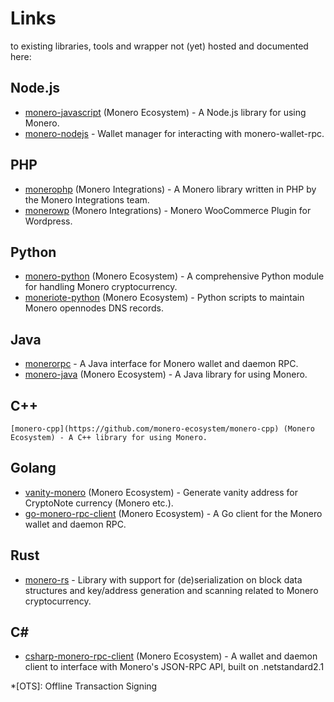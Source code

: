 # Links
to existing libraries, tools and wrapper not (yet) hosted and documented here:

## Node.js
- [monero-javascript](https://github.com/monero-ecosystem/monero-javascript) (Monero Ecosystem) - A Node.js library for using Monero.
- [monero-nodejs](https://github.com/PsychicCat/monero-nodejs) - Wallet manager for interacting with monero-wallet-rpc.

## PHP
- [monerophp](https://github.com/monero-integrations/monerophp) (Monero Integrations) - A Monero library written in PHP by the Monero Integrations team.
- [monerowp](https://github.com/monero-integrations/monerowp) (Monero Integrations) - Monero WooCommerce Plugin for Wordpress.

## Python
- [monero-python](https://github.com/monero-ecosystem/monero-python) (Monero Ecosystem) - A comprehensive Python module for handling Monero cryptocurrency.
- [moneriote-python](https://github.com/monero-ecosystem/moneriote-python) (Monero Ecosystem) - Python scripts to maintain Monero opennodes DNS records.

## Java
- [monerorpc](https://github.com/00-matt/monerorpc) - A Java interface for Monero wallet and daemon RPC.
- [monero-java](https://github.com/monero-ecosystem/monero-java) (Monero Ecosystem) - A Java library for using Monero.

## C++
    [monero-cpp](https://github.com/monero-ecosystem/monero-cpp) (Monero Ecosystem) - A C++ library for using Monero.
## Golang
- [vanity-monero]() (Monero Ecosystem) - Generate vanity address for CryptoNote currency (Monero etc.).
- [go-monero-rpc-client]() (Monero Ecosystem) - A Go client for the Monero wallet and daemon RPC.

## Rust
- [monero-rs](https://github.com/monero-rs/monero-rs) - Library with support for (de)serialization on block data structures and key/address generation and scanning related to Monero cryptocurrency.

## C#
- [csharp-monero-rpc-client](https://github.com/monero-ecosystem/csharp-monero-rpc-client) (Monero Ecosystem) - A wallet and daemon client to interface with Monero's JSON-RPC API, built on .netstandard2.1

*[OTS]: Offline Transaction Signing

